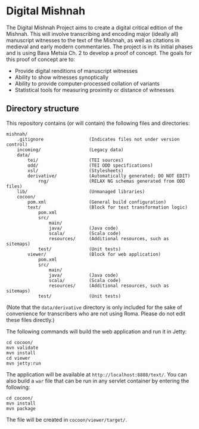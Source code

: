 Digital Mishnah
===============

The Digital Mishnah Project aims to create a digital critical edition of the
Mishnah. This will involve transcribing and encoding major (ideally all)
manuscript witnesses to the text of the Mishnah, as well as citations in
medieval and early modern commentaries. The project is in its initial phases
and is using Bava Metsia Ch. 2 to develop a proof of concept. The goals for
this proof of concept are to:

* Provide digital renditions of manuscript witnesses
* Ability to show witnesses synoptically
* Ability to provide computer-processed collation of variants
* Statistical tools for measuring proximity or distance of witnesses

Directory structure
-------------------

This repository contains (or will contain) the following files and
directories:

    mishnah/
        .gitignore                 (Indicates files not under version control)
        incoming/                  (Legacy data)
        data/
            tei/                   (TEI sources)
            odd/                   (TEI ODD specifications)
            xsl/                   (Stylesheets)
            derivative/            (Automatically generated; DO NOT EDIT)
                rng/               (RELAX NG schemas generated from ODD files)
        lib/                       (Unmanaged libraries)
        cocoon/
            pom.xml                (General build configuration)
            text/                  (Block for text transformation logic)
                pom.xml
                src/
                    main/   
                    java/          (Java code)
                    scala/         (Scala code)
                    resources/     (Additional resources, such as sitemaps)
                test/              (Unit tests)
            viewer/                (Block for web application)
                pom.xml
                src/
                    main/   
                    java/          (Java code)
                    scala/         (Scala code)
                    resources/     (Additional resources, such as sitemaps)
                test/              (Unit tests)

(Note that the `data/derivative` directory is only included for the sake of
convenience for transcribers who are not using Roma. Please do not edit these
files directly.)

The following commands will build the web application and run it in Jetty:

    cd cocoon/
    mvn validate
    mvn install
    cd viewer
    mvn jetty:run

The application will be available at `http://localhost:8888/text/`. You can
also build a `war` file that can be run in any servlet container by entering
the following:

    cd cocoon/
    mvn install
    mvn package

The file will be created in `cocoon/viewer/target/`.

